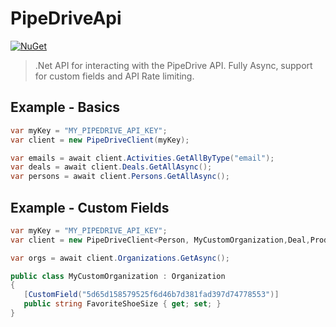 # PipeDriveApi

[![NuGet](https://img.shields.io/nuget/v/PipeDriveApi.svg?style=flat-square)](https://www.nuget.org/packages/PipeDriveApi/)

> .Net API for interacting with the PipeDrive API. Fully Async, support for custom fields and API Rate limiting.

## Example - Basics

```cs
var myKey = "MY_PIPEDRIVE_API_KEY";
var client = new PipeDriveClient(myKey);

var emails = await client.Activities.GetAllByType("email");
var deals = await client.Deals.GetAllAsync();
var persons = await client.Persons.GetAllAsync();
```

## Example - Custom Fields

```cs
var myKey = "MY_PIPEDRIVE_API_KEY";
var client = new PipeDriveClient<Person, MyCustomOrganization,Deal,Product>(myKey);

var orgs = await client.Organizations.GetAsync();

public class MyCustomOrganization : Organization
{
   [CustomField("5d65d158579525f6d46b7d381fad397d74778553")]
   public string FavoriteShoeSize { get; set; }
}
```

